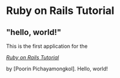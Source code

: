 # Ruby on Rails Tutorial

## "hello, world!"

This is the first application for the

[*Ruby on Rails Tutorial*](http://www.railstutorial.org/)

by [Poorin Pichayamongkol]. Hello, world!